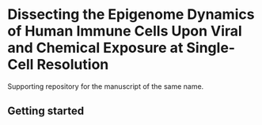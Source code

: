 # Dissecting the Epigenome Dynamics of Human Immune Cells Upon Viral and Chemical Exposure at Single-Cell Resolution

Supporting repository for the manuscript of the same name. 

## Getting started